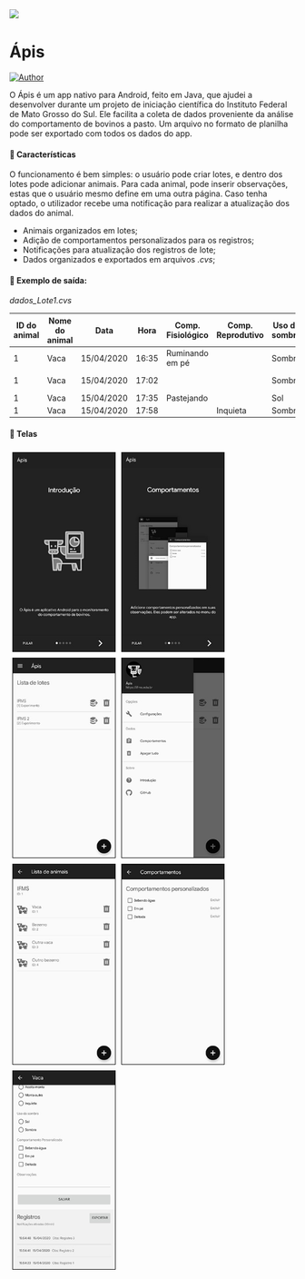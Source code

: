  <img src="./app/src/main/ic_launcher-web.png" width="180"/>

# Ápis

[![Author](https://img.shields.io/badge/author-joaohouto-222222)](https://github.com/joaohouto)


O Ápis é um app nativo para Android, feito em Java, que ajudei a desenvolver durante um projeto de iniciação científica do Instituto Federal de Mato Grosso do Sul. Ele facilita a coleta de dados proveniente da análise do comportamento de bovinos a pasto. Um arquivo no formato de planilha pode ser exportado com todos os dados do app.

#### 📌 Características

O funcionamento é bem simples: o usuário pode criar lotes, e dentro dos lotes pode adicionar animais. Para cada animal, pode inserir observações, estas que o usuário mesmo define em uma outra página. Caso tenha optado, o utilizador recebe uma notificação para realizar a atualização dos dados do animal.

* Animais organizados em lotes;
* Adição de comportamentos personalizados para os registros;
* Notificações para atualização dos registros de lote;
* Dados organizados e exportados em arquivos _.cvs_;

#### 📄 Exemplo de saída:

_dados_Lote1.cvs_

ID do animal  | Nome do animal | Data | Hora | Comp. Fisiológico | Comp. Reprodutivo | Uso de sombra | Bebendo água | Observação
--- | ----------- | ---- | ---- | ----------------- | ----------------- | ------------- | ------------ | -----------
1   | Vaca        | 15/04/2020 | 16:35 | Ruminando em pé | | Sombra | | Registro 1
1 | Vaca | 15/04/2020 | 17:02 | | | Sombra | Bebendo água | Registro 2
1 | Vaca | 15/04/2020 | 17:35 | Pastejando | | Sol | | Registro 3
1 | Vaca | 15/04/2020 | 17:58 |  | Inquieta | Sombra | | Registro 4

#### 📱 Telas

<div style="display:flex;flex-wrap:wrap;">
  <img style="border:1px solid #111;margin:5px" src="https://raw.githubusercontent.com/joaocou/apis/master/screens/screen_01.jpeg" width="180">
  <img style="border:1px solid #111;margin:5px" src="https://raw.githubusercontent.com/joaocou/apis/master/screens/screen_02.jpeg" width="180">
  <img style="border:1px solid #111;margin:5px" src="https://raw.githubusercontent.com/joaocou/apis/master/screens/screen_03.jpeg" width="180">
  <img style="border:1px solid #111;margin:5px" src="https://raw.githubusercontent.com/joaocou/apis/master/screens/screen_04.jpeg" width="180">
  <img style="border:1px solid #111;margin:5px" src="https://raw.githubusercontent.com/joaocou/apis/master/screens/screen_05.jpeg" width="180">
  <img style="border:1px solid #111;margin:5px" src="https://raw.githubusercontent.com/joaocou/apis/master/screens/screen_06.jpeg" width="180">
  <img style="border:1px solid #111;margin:5px" src="https://raw.githubusercontent.com/joaocou/apis/master/screens/screen_07.jpeg" width="180">
</div>
